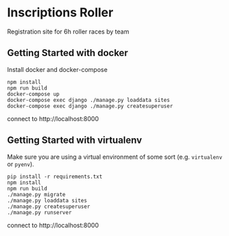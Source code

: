# Inscriptions Roller

Registration site for 6h roller races by team

## Getting Started with docker

Install docker and docker-compose

```
npm install
npm run build
docker-compose up
docker-compose exec django ./manage.py loaddata sites
docker-compose exec django ./manage.py createsuperuser
```
connect to http://localhost:8000

## Getting Started with virtualenv

Make sure you are using a virtual environment of some sort (e.g. `virtualenv` or
`pyenv`).

```
pip install -r requirements.txt
npm install
npm run build
./manage.py migrate
./manage.py loaddata sites
./manage.py createsuperuser
./manage.py runserver
```
connect to http://localhost:8000
